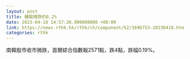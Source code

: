 ```yaml
---
layout: post
title: 韓股微跌約0.2%
date: 2023-04-18 14:57:26.000000000 +08:00
link: https://news.rthk.hk/rthk/ch/component/k2/1696753-20230418.htm
categories: rthk
---
```


南韓股市收市微跌，首爾綜合指數報2571點，跌4點，跌幅0.19%。
